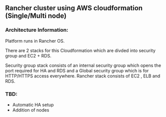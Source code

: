 ## Rancher cluster using AWS cloudformation (Single/Multi node)

### Architecture Information:

Platform runs in Rancher OS.

There are  2 stacks for this Cloudformation which are divded into security group and EC2 + RDS.

Security group stack consists of an internal security group which opens the port required for HA and RDS and a Global security group which is for HTTP/HTTPS access everywhere.
Rancher stack consists of EC2 , ELB and RDS.


### TBD:
- Automatic HA setup
- Addition of nodes
